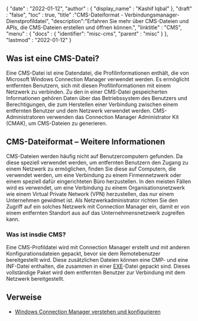 {
  "date" : "2022-01-12",
  "author" : {
    "display_name" : "Kashif Iqbal"
},
  "draft" : "false",
  "toc" : true,
  "title" :"CMS-Dateiformat - Verbindungsmanager-Dienstprofildatei",
  "description":"Erfahren Sie mehr über CMS-Dateien und APIs, die CMS-Dateien erstellen und öffnen können.",
  "linktitle" : "CMS",
  "menu" : {
    "docs" : {
"identifier": "misc-cms",
      "parent" : "misc"
}
},
  "lastmod" : "2022-01-12"
}

## Was ist eine CMS-Datei?

Eine CMS-Datei ist eine Datendatei, die Profilinformationen enthält, die von Microsoft Windows Connection Manager verwendet werden. Es ermöglicht entfernten Benutzern, sich mit diesen Profilinformationen mit einem Netzwerk zu verbinden. Zu den in einer CMS-Datei gespeicherten Informationen gehören Daten über das Betriebssystem des Benutzers und Berechtigungen, die zum Herstellen einer Verbindung zwischen einem entfernten Benutzer und dem Netzwerk verwendet werden. CMS-Administratoren verwenden das Connection Manager Administrator Kit (CMAK), um CMS-Dateien zu generieren.

## CMS-Dateiformat – Weitere Informationen

CMS-Dateien werden häufig nicht auf Benutzercomputern gefunden. Da diese speziell verwendet werden, um entfernten Benutzern den Zugang zu einem Netzwerk zu ermöglichen, finden Sie diese auf Computern, die verwendet werden, um eine Verbindung zu einem Firmennetzwerk oder einem speziell dafür eingerichteten Büro herzustellen. In den meisten Fällen wird es verwendet, um eine Verbindung zu einem Organisationsnetzwerk wie einem Virtual Private Network (VPN) herzustellen, das nur einem Unternehmen gewidmet ist. Als Netzwerkadministrator richten Sie den Zugriff auf ein solches Netzwerk mit Connection Manager ein, damit er von einem entfernten Standort aus auf das Unternehmensnetzwerk zugreifen kann.

### Was ist insdie CMS?

Eine CMS-Profildatei wird mit Connection Manager erstellt und mit anderen Konfigurationsdateien gepackt, bevor sie dem Remotebenutzer bereitgestellt wird. Diese zusätzlichen Dateien können eine CMP- und eine INF-Datei enthalten, die zusammen in einer [EXE](/de/executable/exe/)-Datei gepackt sind. Dieses vollständige Paket wird dem entfernten Benutzer zur Verbindung mit dem Netzwerk bereitgestellt.

## Verweise

* [Windows Connection Manager verstehen und konfigurieren](https://learn.microsoft.com/en-us/windows-hardware/drivers/mobilebroadband/understanding-and-configuring-windows-connection-manager)

